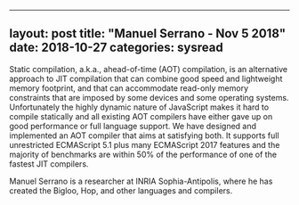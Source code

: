 
---
layout: post
title: "Manuel Serrano - Nov 5 2018"
date: 2018-10-27
categories: sysread
---

Static compilation, a.k.a., ahead-of-time (AOT) compilation, is
an alternative approach to JIT compilation that can combine good speed
and lightweight memory footprint, and that can accommodate read-only
memory constraints that are imposed by some devices and some operating
systems. Unfortunately the highly dynamic nature of JavaScript makes
it hard to compile statically and all existing AOT compilers have
either gave up on good performance or full language support. We have
designed and implemented an AOT compiler that aims at satisfying
both. It supports full unrestricted ECMAScript 5.1 plus many
ECMAScript 2017 features and the majority of benchmarks are within
50% of the performance of one of the fastest JIT compilers.

Manuel Serrano is a researcher at INRIA Sophia-Antipolis, where he has created the Bigloo, Hop, and other languages and compilers.
